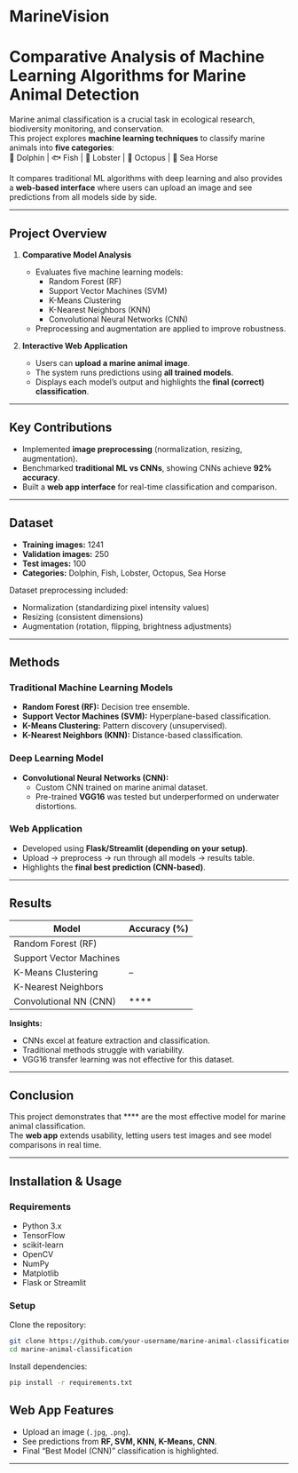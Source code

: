 # MarineVision
# Comparative Analysis of Machine Learning Algorithms for Marine Animal Detection

Marine animal classification is a crucial task in ecological research, biodiversity monitoring, and conservation.  
This project explores **machine learning techniques** to classify marine animals into **five categories**:  
🐬 Dolphin | 🐟 Fish | 🦞 Lobster | 🐙 Octopus | 🐴 Sea Horse  

It compares traditional ML algorithms with deep learning and also provides a **web-based interface** where users can upload an image and see predictions from all models side by side.

---

##  Project Overview

1. **Comparative Model Analysis**  
   - Evaluates five machine learning models:  
     -  Random Forest (RF)  
     -  Support Vector Machines (SVM)  
     -  K-Means Clustering  
     -  K-Nearest Neighbors (KNN)  
     -  Convolutional Neural Networks (CNN)  
   - Preprocessing and augmentation are applied to improve robustness.  

2. **Interactive Web Application**  
   - Users can **upload a marine animal image**.  
   - The system runs predictions using **all trained models**.  
   - Displays each model’s output and highlights the **final (correct) classification**.  

---

##  Key Contributions
- Implemented **image preprocessing** (normalization, resizing, augmentation).  
- Benchmarked **traditional ML vs CNNs**, showing CNNs achieve **92% accuracy**.  
- Built a **web app interface** for real-time classification and comparison.  

---
##  Dataset
- **Training images:** 1241  
- **Validation images:** 250  
- **Test images:** 100  
- **Categories:** Dolphin, Fish, Lobster, Octopus, Sea Horse  

Dataset preprocessing included:
- Normalization (standardizing pixel intensity values)  
- Resizing (consistent dimensions)  
- Augmentation (rotation, flipping, brightness adjustments)  

---

##  Methods
### Traditional Machine Learning Models
- **Random Forest (RF):** Decision tree ensemble.  
- **Support Vector Machines (SVM):** Hyperplane-based classification.  
- **K-Means Clustering:** Pattern discovery (unsupervised).  
- **K-Nearest Neighbors (KNN):** Distance-based classification.  

### Deep Learning Model
- **Convolutional Neural Networks (CNN):**  
  - Custom CNN trained on marine animal dataset.  
  - Pre-trained **VGG16** was tested but underperformed on underwater distortions.  

### Web Application
- Developed using **Flask/Streamlit (depending on your setup)**.  
- Upload → preprocess → run through all models → results table.  
- Highlights the **final best prediction (CNN-based)**.  

---

##  Results

| Model                  | Accuracy (%) |
|-------------------------|--------------|
| Random Forest (RF)      |         |
| Support Vector Machines |        |
| K-Means Clustering      | –            |
| K-Nearest Neighbors     |         |
| Convolutional NN (CNN)  | ****    |

**Insights:**  
- CNNs excel at feature extraction and classification.  
- Traditional methods struggle with variability.  
- VGG16 transfer learning was not effective for this dataset.  

---

##  Conclusion
This project demonstrates that **** are the most effective model for marine animal classification.  
The **web app** extends usability, letting users test images and see model comparisons in real time.  

---

##  Installation & Usage
### Requirements
- Python 3.x  
- TensorFlow  
- scikit-learn  
- OpenCV  
- NumPy  
- Matplotlib  
- Flask or Streamlit  

### Setup
Clone the repository:
```bash
git clone https://github.com/your-username/marine-animal-classification.git
cd marine-animal-classification
````

Install dependencies:

```bash
pip install -r requirements.txt
```


##  Web App Features

* Upload an image (`.jpg`, `.png`).
* See predictions from **RF, SVM, KNN, K-Means, CNN**.
* Final “Best Model (CNN)” classification is highlighted.

---

